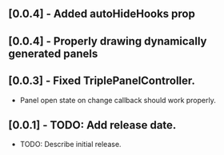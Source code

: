 ## [0.0.4] - Added autoHideHooks prop

## [0.0.4] - Properly drawing dynamically generated panels

## [0.0.3] - Fixed TriplePanelController.

* Panel open state on change callback should work properly.

## [0.0.1] - TODO: Add release date.

* TODO: Describe initial release.

